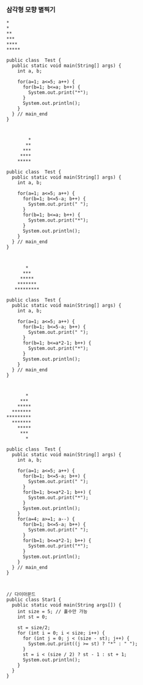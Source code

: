 ### 삼각형 모향 별찍기


    *
    *
    **
    ***
    ****
    *****

    public class  Test {
      public static void main(String[] args) {
        int a, b;

        for(a=1; a<=5; a++) {
          for(b=1; b<=a; b++) {
            System.out.print("*");
          }
          System.out.println();
        }
      } // main_end
    }


  #

            *
           **
          ***
         ****
        *****

    public class  Test {
      public static void main(String[] args) {
        int a, b;

        for(a=1; a<=5; a++) {
          for(b=1; b<=5-a; b++) {
            System.out.print(" ");
          }
          for(b=1; b<=a; b++) {
            System.out.print("*");
          }
          System.out.println();
        }
      } // main_end
    }

  #

           *
          ***
         *****
        *******
       *********

    public class  Test {
      public static void main(String[] args) {
        int a, b;

        for(a=1; a<=5; a++) {
          for(b=1; b<=5-a; b++) {
            System.out.print(" ");
          }
          for(b=1; b<=a*2-1; b++) {
            System.out.print("*");
          }
          System.out.println();
        }
      } // main_end
    }

  #
           *
         ***
        *****
      *******
    *********
      *******
        *****
         ***
           *

    public class  Test {
      public static void main(String[] args) {
        int a, b;

        for(a=1; a<=5; a++) {
          for(b=1; b<=5-a; b++) {
            System.out.print(" ");
          }
          for(b=1; b<=a*2-1; b++) {
            System.out.print("*");
          }
          System.out.println();
        }
        for(a=4; a>=1; a--) {
          for(b=1; b<=5-a; b++) {
            System.out.print(" ");
          }
          for(b=1; b<=a*2-1; b++) {
            System.out.print("*");
          }
          System.out.println();
        }
      } // main_end
    }
  #
    // 다이아몬드
    public class Star1 {
      public static void main(String args[]) {
        int size = 5; // 홀수만 가능
        int st = 0;

        st = size/2;
        for (int i = 0; i < size; i++) {
          for (int j = 0; j < (size - st); j++) {
            System.out.print((j >= st) ? "*" : " ");
          }
          st = i < (size / 2) ? st - 1 : st + 1;
          System.out.println();
        }
      }
    }
